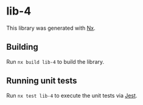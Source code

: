 # lib-4

This library was generated with [Nx](https://nx.dev).

## Building

Run `nx build lib-4` to build the library.

## Running unit tests

Run `nx test lib-4` to execute the unit tests via [Jest](https://jestjs.io).
